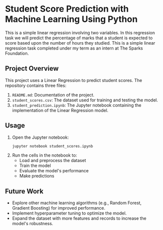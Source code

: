# Student Score Prediction with Machine Learning Using Python

This is a simple linear regression involving two variables. In this regression task we will predict the percentage of marks that a student is expected to score based upon the number of hours they studied. This is a simple linear regression task completed under my term as an intern at The Sparks Foundation.

## Project Overview

This project uses a Linear Regression to predict student scores. The repository contains three files:

1. `README.md`: Documentation of the project.
2. `student_scores.csv`: The dataset used for training and testing the model.
3. `student_prediction.ipynb`: The Jupyter notebook containing the implementation of the Linear Regression model.

## Usage

1. Open the Jupyter notebook:
    ```bash
    jupyter notebook student_scores.ipynb
    ```
2. Run the cells in the notebook to:
    - Load and preprocess the dataset
    - Train the model
    - Evaluate the model's performance
    - Make predictions

## Future Work

- Explore other machine learning algorithms (e.g., Random Forest, Gradient Boosting) for improved performance.
- Implement hyperparameter tuning to optimize the model.
- Expand the dataset with more features and records to increase the model's robustness.